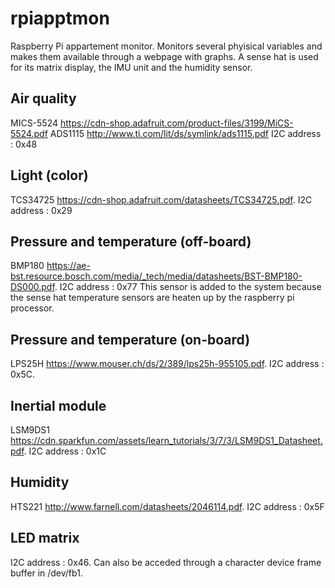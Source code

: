 # rpiapptmon

Raspberry Pi appartement monitor. Monitors several phyisical variables and makes them available through a webpage with graphs. A sense hat is used for its matrix display, the IMU unit and the humidity sensor.  

## Air quality
MICS-5524 https://cdn-shop.adafruit.com/product-files/3199/MiCS-5524.pdf
ADS1115 http://www.ti.com/lit/ds/symlink/ads1115.pdf I2C address : 0x48

## Light (color)
TCS34725 https://cdn-shop.adafruit.com/datasheets/TCS34725.pdf. I2C address : 0x29

## Pressure and temperature (off-board)
BMP180 https://ae-bst.resource.bosch.com/media/_tech/media/datasheets/BST-BMP180-DS000.pdf. I2C address : 0x77 
This sensor is added to the system because the sense hat temperature sensors are heaten up by the raspberry pi processor. 

## Pressure and temperature (on-board)
LPS25H https://www.mouser.ch/ds/2/389/lps25h-955105.pdf. I2C address : 0x5C. 

## Inertial module 
LSM9DS1 https://cdn.sparkfun.com/assets/learn_tutorials/3/7/3/LSM9DS1_Datasheet.pdf. I2C address : 0x1C 

## Humidity 
HTS221 http://www.farnell.com/datasheets/2046114.pdf. I2C address : 0x5F

## LED matrix
I2C address : 0x46. Can also be acceded through a character device frame buffer in /dev/fb1.

